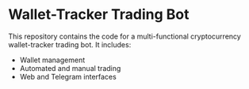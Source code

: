 # Wallet-Tracker Trading Bot
This repository contains the code for a multi-functional cryptocurrency wallet-tracker trading bot. It includes:
- Wallet management
- Automated and manual trading
- Web and Telegram interfaces
